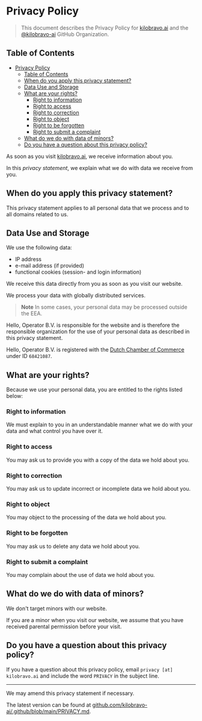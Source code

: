 # Privacy Policy

> This document describes the Privacy Policy for [kilobravo.ai](https://kilobravo.ai/) and the [@kilobravo-ai](https://github.com/kilobravo-ai) GitHub Organization.

## Table of Contents

<!-- TOC -->
* [Privacy Policy](#privacy-policy)
  * [Table of Contents](#table-of-contents)
  * [When do you apply this privacy statement?](#when-do-you-apply-this-privacy-statement)
  * [Data Use and Storage](#data-use-and-storage)
  * [What are your rights?](#what-are-your-rights)
    * [Right to information](#right-to-information)
    * [Right to access](#right-to-access)
    * [Right to correction](#right-to-correction)
    * [Right to object](#right-to-object)
    * [Right to be forgotten](#right-to-be-forgotten)
    * [Right to submit a complaint](#right-to-submit-a-complaint)
  * [What do we do with data of minors?](#what-do-we-do-with-data-of-minors)
  * [Do you have a question about this privacy policy?](#do-you-have-a-question-about-this-privacy-policy)
<!-- TOC -->

As soon as you visit [kilobravo.ai](https://kilobravo.ai/), we receive information about you.

In this _privacy statement_, we explain what we do with data we receive from you.

## When do you apply this privacy statement?

This privacy statement applies to all personal data that we process and to all domains related to us.

## Data Use and Storage

We use the following data:

* IP address
* e-mail address (if provided)
* functional cookies (session- and login information)

We receive this data directly from you as soon as you visit our website.

We process your data with globally distributed services.

> **Note**
> In some cases, your personal data may be processed outside the EEA.

Hello, Operator B.V. is responsible for the website and is therefore the responsible organization for the use of your personal data as described in this privacy statement.

Hello, Operator B.V. is registered with the [Dutch Chamber of Commerce](https://kvk.nl/) under ID `68421087`.

## What are your rights?

Because we use your personal data, you are entitled to the rights listed below:

### Right to information

We must explain to you in an understandable manner what we do with your data and what control you have over it.

### Right to access

You may ask us to provide you with a copy of the data we hold about you.

### Right to correction

You may ask us to update incorrect or incomplete data we hold about you.

### Right to object

You may object to the processing of the data we hold about you.

### Right to be forgotten

You may ask us to delete any data we hold about you.

### Right to submit a complaint

You may complain about the use of data we hold about you.

## What do we do with data of minors?

We don't target minors with our website.

If you are a minor when you visit our website, we assume that you have received parental permission before your visit.

## Do you have a question about this privacy policy?

If you have a question about this privacy policy, email `privacy [at] kilobravo.ai` and include the word `PRIVACY` in the subject line.

---

We may amend this privacy statement if necessary.

The latest version can be found at [github.com/kilobravo-ai/.github/blob/main/PRIVACY.md](https://github.com/kilobravo-ai/.github/blob/main/PRIVACY.md).
